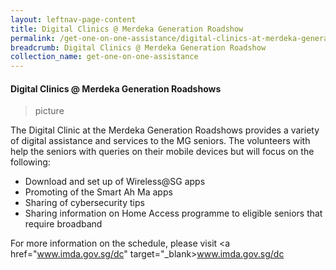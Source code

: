```yaml
---
layout: leftnav-page-content
title: Digital Clinics @ Merdeka Generation Roadshow
permalink: /get-one-on-one-assistance/digital-clinics-at-merdeka-generation-roadshow/
breadcrumb: Digital Clinics @ Merdeka Generation Roadshow
collection_name: get-one-on-one-assistance
---
```


#### Digital Clinics @ Merdeka Generation Roadshows

> picture

The Digital Clinic at the Merdeka Generation Roadshows provides a variety of digital assistance and services to the MG seniors. The volunteers with help the seniors with queries on their mobile devices but will focus on the following:<br>
*	Download and set up of Wireless@SG apps<br>
*	Promoting of the Smart Ah Ma apps<br>
*	Sharing of cybersecurity tips<br>
*	Sharing information on Home Access programme to eligible seniors that require broadband<br>

For more information on the schedule, please visit <a href="www.imda.gov.sg/dc" target="_blank>www.imda.gov.sg/dc</a>


